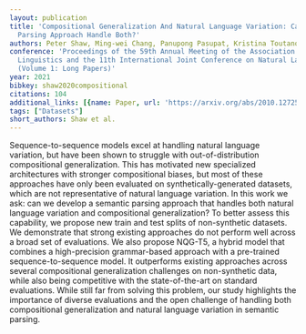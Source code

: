 ```yaml
---
layout: publication
title: 'Compositional Generalization And Natural Language Variation: Can A Semantic
  Parsing Approach Handle Both?'
authors: Peter Shaw, Ming-wei Chang, Panupong Pasupat, Kristina Toutanova
conference: 'Proceedings of the 59th Annual Meeting of the Association for Computational
  Linguistics and the 11th International Joint Conference on Natural Language Processing
  (Volume 1: Long Papers)'
year: 2021
bibkey: shaw2020compositional
citations: 104
additional_links: [{name: Paper, url: 'https://arxiv.org/abs/2010.12725'}]
tags: ["Datasets"]
short_authors: Shaw et al.
---
```

Sequence-to-sequence models excel at handling natural language variation, but
have been shown to struggle with out-of-distribution compositional
generalization. This has motivated new specialized architectures with stronger
compositional biases, but most of these approaches have only been evaluated on
synthetically-generated datasets, which are not representative of natural
language variation. In this work we ask: can we develop a semantic parsing
approach that handles both natural language variation and compositional
generalization? To better assess this capability, we propose new train and test
splits of non-synthetic datasets. We demonstrate that strong existing
approaches do not perform well across a broad set of evaluations. We also
propose NQG-T5, a hybrid model that combines a high-precision grammar-based
approach with a pre-trained sequence-to-sequence model. It outperforms existing
approaches across several compositional generalization challenges on
non-synthetic data, while also being competitive with the state-of-the-art on
standard evaluations. While still far from solving this problem, our study
highlights the importance of diverse evaluations and the open challenge of
handling both compositional generalization and natural language variation in
semantic parsing.